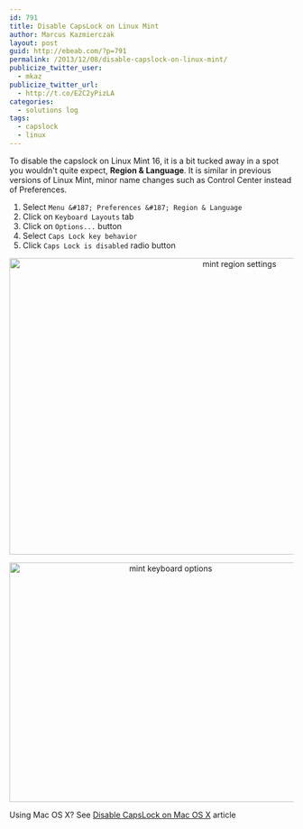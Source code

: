 ```yaml
---
id: 791
title: Disable CapsLock on Linux Mint
author: Marcus Kazmierczak
layout: post
guid: http://ebeab.com/?p=791
permalink: /2013/12/08/disable-capslock-on-linux-mint/
publicize_twitter_user:
  - mkaz
publicize_twitter_url:
  - http://t.co/E2C2yPizLA
categories:
  - solutions log
tags:
  - capslock
  - linux
---
```

To disable the capslock on Linux Mint 16, it is a bit tucked away in a spot you wouldn't quite expect, **Region & Language**. It is similar in previous versions of Linux Mint, minor name changes such as Control Center instead of Preferences.

  1. Select ` Menu &#187; Preferences &#187; Region & Language ` 
  2. Click on ` Keyboard Layouts ` tab 
  3. Click on ` Options... ` button 
  4. Select ` Caps Lock key behavior ` 
  5. Click ` Caps Lock is disabled ` radio button 

<div align="center">
  <p>
    <img src="https://mkaz.com/wp-content/uploads/2013/12/linux-mint-16-1.png" alt="mint region settings" width="800" height="526" class="aligncenter size-full wp-image-792" />
  </p>
  
  <p>
    <img src="https://mkaz.com/wp-content/uploads/2013/12/linux-mint-16-2.png" alt="mint keyboard options" width="556" height="425" class="aligncenter size-full wp-image-793" />
  </p>
</div>

Using Mac OS X? See [Disable CapsLock on Mac OS X][1] article

 [1]: https://mkaz.com/2005/07/28/disable-caps-lock-on-mac-os-x/